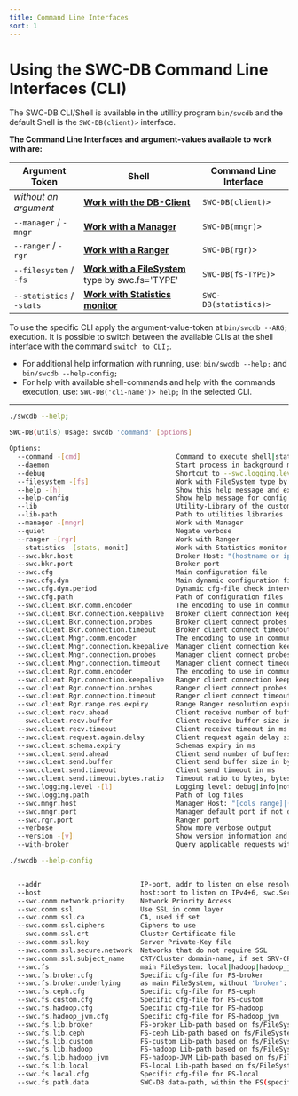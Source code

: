 ```yaml
---
title: Command Line Interfaces
sort: 1
---
```




# Using the SWC-DB Command Line Interfaces (CLI)

The SWC-DB CLI/Shell is available in the utillity program `bin/swcdb` and the default Shell is the ```SWC-DB(client)>``` interface.


**The Command Line Interfaces and argument-values available to work with are:**

| Argument Token                     | Shell                                                           |  Command Line Interface   |
| ---                                | ---                                                             | ---                       |
|  _without an argument_             | **[Work with the DB-Client](db_client/)**                       | ```SWC-DB(client)>```     |
| ```--manager```     / ```-mngr```  | **[Work with a Manager](manager/)**                             | ```SWC-DB(mngr)>```       |
| ```--ranger```      / ```-rgr```   | **[Work with a Ranger](ranger/)**                               | ```SWC-DB(rgr)>```        |
| ```--filesystem```  / ```-fs```    | **[Work with a FileSystem](filesystem/)** type by swc.fs='TYPE' | ```SWC-DB(fs-TYPE)>```    |
| ```--statistics```  / ```-stats``` | **[Work with Statistics monitor](statistics/)**                 | ```SWC-DB(statistics)>``` |


To use the specific CLI apply the argument-value-token at ```bin/swcdb --ARG;``` execution. It is possible to switch between the available CLIs at the shell interface with the command ```switch to CLI;```.


* For additional help information with running, use: ```bin/swcdb --help;``` and ```bin/swcdb --help-config;```
* For help with available shell-commands and help with the commands execution, use: ```SWC-DB('cli-name')> help;``` in the selected CLI.


***


```bash
./swcdb --help;
```
```bash
SWC-DB(utils) Usage: swcdb 'command' [options]

Options:
  --command -[cmd]                        Command to execute shell|status|report|custom (1st arg token)         shell
  --daemon                                Start process in background mode                                      true
  --debug                                 Shortcut to --swc.logging.level debug                                 false
  --filesystem -[fs]                      Work with FileSystem type by swc.fs='type'                            true
  --help -[h]                             Show this help message and exit                                       true
  --help-config                           Show help message for config properties                               true
  --lib                                   Utility-Library of the custom command
  --lib-path                              Path to utilities libraries                                           /opt/swcdb/lib/
  --manager -[mngr]                       Work with Manager                                                     true
  --quiet                                 Negate verbose                                                        false
  --ranger -[rgr]                         Work with Ranger                                                      true
  --statistics -[stats, monit]            Work with Statistics monitor                                          true
  --swc.bkr.host                          Broker Host: "(hostname or ips-csv)|port"                             []
  --swc.bkr.port                          Broker port                                                           17000
  --swc.cfg                               Main configuration file                                               swc.cfg
  --swc.cfg.dyn                           Main dynamic configuration file                                       []
  --swc.cfg.dyn.period                    Dynamic cfg-file check interval in ms, zero without                   600000
  --swc.cfg.path                          Path of configuration files                                           /opt/swcdb/etc/swcdb/
  --swc.client.Bkr.comm.encoder           The encoding to use in communication, options PLAIN/ZSTD/SNAPPY/ZLIB  ZSTD  # (4)
  --swc.client.Bkr.connection.keepalive   Broker client connection keepalive for ms since last action           30000
  --swc.client.Bkr.connection.probes      Broker client connect probes                                          1
  --swc.client.Bkr.connection.timeout     Broker client connect timeout                                         10000
  --swc.client.Mngr.comm.encoder          The encoding to use in communication, options PLAIN/ZSTD/SNAPPY/ZLIB  ZSTD  # (4)
  --swc.client.Mngr.connection.keepalive  Manager client connection keepalive for ms since last action          30000
  --swc.client.Mngr.connection.probes     Manager client connect probes                                         1
  --swc.client.Mngr.connection.timeout    Manager client connect timeout                                        10000
  --swc.client.Rgr.comm.encoder           The encoding to use in communication, options PLAIN/ZSTD/SNAPPY/ZLIB  ZSTD  # (4)
  --swc.client.Rgr.connection.keepalive   Ranger client connection keepalive for ms since last action           30000
  --swc.client.Rgr.connection.probes      Ranger client connect probes                                          1
  --swc.client.Rgr.connection.timeout     Ranger client connect timeout                                         10000
  --swc.client.Rgr.range.res.expiry       Range Ranger resolution expiry in ms                                  1800000
  --swc.client.recv.ahead                 Client receive number of buffers ahead                                3
  --swc.client.recv.buffer                Client receive buffer size in bytes                                   8388608
  --swc.client.recv.timeout               Client receive timeout in ms                                          800000
  --swc.client.request.again.delay        Client request again delay size in ms                                 500
  --swc.client.schema.expiry              Schemas expiry in ms                                                  1800000
  --swc.client.send.ahead                 Client send number of buffers ahead                                   3
  --swc.client.send.buffer                Client send buffer size in bytes                                      8388608
  --swc.client.send.timeout               Client send timeout in ms                                             800000
  --swc.client.send.timeout.bytes.ratio   Timeout ratio to bytes, bytes/ratio=ms added to send timeout          1000
  --swc.logging.level -[l]                Logging level: debug|info|notice|warn|error|crit|alert|fatal          INFO  # (6)
  --swc.logging.path                      Path of log files                                                     /opt/swcdb/var/log/swcdb/
  --swc.mngr.host                         Manager Host: "[cols range]|(hostname or ips-csv)|port"               []
  --swc.mngr.port                         Manager default port if not defined in swc.mngr.host                  15000
  --swc.rgr.port                          Ranger port                                                           16000
  --verbose                               Show more verbose output                                              false
  --version -[v]                          Show version information and exit                                     true
  --with-broker                           Query applicable requests with Broker                                 false

```



```bash
./swcdb --help-config
```
```bash

  --addr                         IP-port, addr to listen on else resolved(hostname):swc.ServiceName.port            []
  --host                         host:port to listen on IPv4+6, swc.ServiceName.port applied if port not specified
  --swc.comm.network.priority    Network Priority Access                                                            []
  --swc.comm.ssl                 Use SSL in comm layer                                                              false
  --swc.comm.ssl.ca              CA, used if set
  --swc.comm.ssl.ciphers         Ciphers to use
  --swc.comm.ssl.crt             Cluster Certificate file                                                           cluster.crt
  --swc.comm.ssl.key             Server Private-Key file                                                            server.key
  --swc.comm.ssl.secure.network  Networks that do not require SSL                                                   []
  --swc.comm.ssl.subject_name    CRT/Cluster domain-name, if set SRV-CRT is verified
  --swc.fs                       main FileSystem: local|hadoop|hadoop_jvm|ceph|broker|custom
  --swc.fs.broker.cfg            Specific cfg-file for FS-broker
  --swc.fs.broker.underlying     as main FileSystem, without 'broker': local|hadoop|ceph|custom
  --swc.fs.ceph.cfg              Specific cfg-file for FS-ceph
  --swc.fs.custom.cfg            Specific cfg-file for FS-custom
  --swc.fs.hadoop.cfg            Specific cfg-file for FS-hadoop
  --swc.fs.hadoop_jvm.cfg        Specific cfg-file for FS-hadoop_jvm
  --swc.fs.lib.broker            FS-broker Lib-path based on fs/FileSystem.h
  --swc.fs.lib.ceph              FS-ceph Lib-path based on fs/FileSystem.h
  --swc.fs.lib.custom            FS-custom Lib-path based on fs/FileSystem.h
  --swc.fs.lib.hadoop            FS-hadoop Lib-path based on fs/FileSystem.h
  --swc.fs.lib.hadoop_jvm        FS-hadoop-JVM Lib-path based on fs/FileSystem.h
  --swc.fs.lib.local             FS-local Lib-path based on fs/FileSystem.h
  --swc.fs.local.cfg             Specific cfg-file for FS-local
  --swc.fs.path.data             SWC-DB data-path, within the FS(specific) base-path                                swcdb/

```